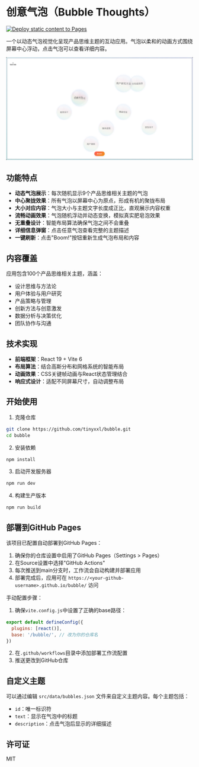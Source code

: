 # 创意气泡（Bubble Thoughts）

[![Deploy static content to Pages](https://github.com/tinyxxl/bubble/actions/workflows/static.yml/badge.svg)](https://github.com/tinyxxl/bubble/actions/workflows/static.yml)

一个以动态气泡视觉化呈现产品思维主题的互动应用。气泡以柔和的动画方式围绕屏幕中心浮动，点击气泡可以查看详细内容。

![应用界面预览](public/preview.png)

## 功能特点

- **动态气泡展示**：每次随机显示9个产品思维相关主题的气泡
- **中心聚拢效果**：所有气泡以屏幕中心为原点，形成有机的聚拢布局
- **大小对应内容**：气泡大小与主题文字长度成正比，直观展示内容权重
- **流畅动画效果**：气泡随机浮动并动态变换，模拟真实肥皂泡效果
- **无重叠设计**：智能布局算法确保气泡之间不会重叠
- **详细信息弹窗**：点击任意气泡查看完整的主题描述
- **一键刷新**：点击"Boom!"按钮重新生成气泡布局和内容

## 内容覆盖

应用包含100个产品思维相关主题，涵盖：

- 设计思维与方法论
- 用户体验与用户研究
- 产品策略与管理
- 创新方法与创意激发
- 数据分析与决策优化
- 团队协作与沟通

## 技术实现

- **前端框架**：React 19 + Vite 6
- **布局算法**：结合高斯分布和网格系统的智能布局
- **动画效果**：CSS关键帧动画与React状态管理结合
- **响应式设计**：适配不同屏幕尺寸，自动调整布局

## 开始使用

1. 克隆仓库
```bash
git clone https://github.com/tinyxxl/bubble.git
cd bubble
```

2. 安装依赖
```bash
npm install
```

3. 启动开发服务器
```bash
npm run dev
```

4. 构建生产版本
```bash
npm run build
```

## 部署到GitHub Pages

该项目已配置自动部署到GitHub Pages：

1. 确保你的仓库设置中启用了GitHub Pages（Settings > Pages）
2. 在Source设置中选择"GitHub Actions"
3. 每次推送到main分支时，工作流会自动构建并部署应用
4. 部署完成后，应用可在 `https://<your-github-username>.github.io/bubble/` 访问

手动配置步骤：

1. 确保`vite.config.js`中设置了正确的base路径：
```js
export default defineConfig({
  plugins: [react()],
  base: '/bubble/', // 改为你的仓库名
})
```

2. 在`.github/workflows`目录中添加部署工作流配置
3. 推送更改到GitHub仓库

## 自定义主题

可以通过编辑 `src/data/bubbles.json` 文件来自定义主题内容。每个主题包括：

- `id`：唯一标识符
- `text`：显示在气泡中的标题
- `description`：点击气泡后显示的详细描述

## 许可证

MIT
